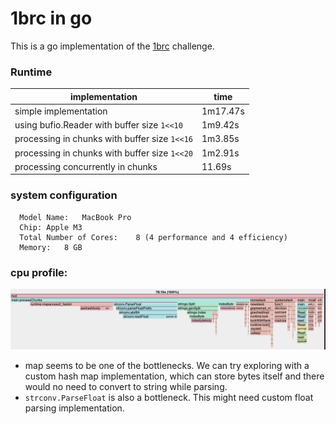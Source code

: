 # 1brc in go

This is a go implementation of the [1brc](https://github.com/gunnarmorling/1brc) challenge.



### Runtime

| implementation                              | time           |
|---------------------------------------------|----------------|
| simple implementation                       | 1m17.47s       |
| using bufio.Reader with buffer size `1<<10`   | 1m9.42s |
| processing in chunks with buffer size `1<<16` | 1m3.85s        |
| processing in chunks with buffer size `1<<20` | 1m2.91s        |
| processing concurrently in chunks           | 11.69s         |

### system configuration
```text
  Model Name:	MacBook Pro
  Chip:	Apple M3
  Total Number of Cores:	8 (4 performance and 4 efficiency)
  Memory:	8 GB
```

### cpu profile:
![](img.png)

- map seems to be one of the bottlenecks. We can try exploring with a custom hash map implementation, which can store bytes itself and there would no need to convert to string while parsing.
- `strconv.ParseFloat` is also a bottleneck. This might need custom float parsing implementation.
